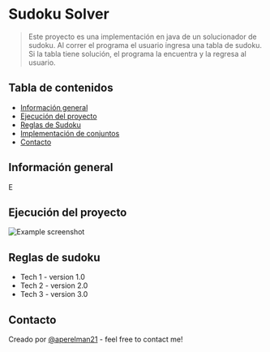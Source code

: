 # Sudoku Solver
> Este proyecto es una implementación en java de un solucionador de sudoku. Al correr el programa el usuario ingresa una tabla de sudoku. Si la tabla tiene solución, el programa la encuentra y la regresa al usuario. 

## Tabla de contenidos
* [Información general](#información-general)
* [Ejecución del proyecto](#ejecución-del-proyecto)
* [Reglas de Sudoku](#reglas-de-sudoku)
* [Implementación de conjuntos](#conjuntos)
* [Contacto](#contacto)

## Información general
E

## Ejecución del proyecto
![Example screenshot](./img/screenshot.png)

## Reglas de sudoku
* Tech 1 - version 1.0
* Tech 2 - version 2.0
* Tech 3 - version 3.0

## Contacto
Creado por [@aperelman21](https://www.flynerd.pl/) - feel free to contact me!

